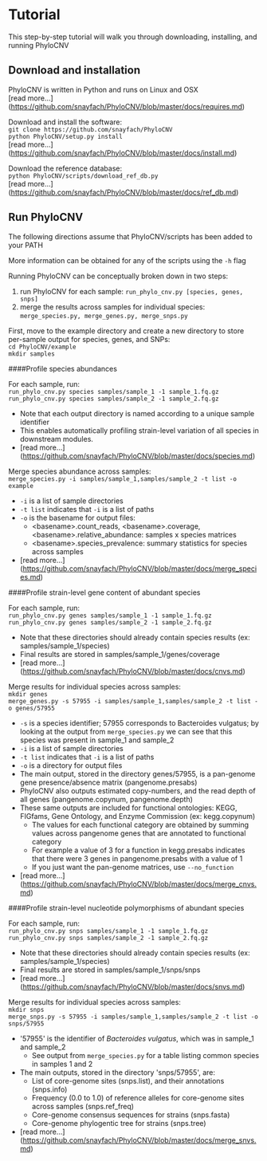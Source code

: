 # Tutorial

This step-by-step tutorial will walk you through downloading, installing, and running PhyloCNV

## Download and installation
PhyloCNV is written in Python and runs on Linux and OSX  
[read more...] (https://github.com/snayfach/PhyloCNV/blob/master/docs/requires.md)  

Download and install the software:  
`git clone https://github.com/snayfach/PhyloCNV`   
`python PhyloCNV/setup.py install`  
[read more...] (https://github.com/snayfach/PhyloCNV/blob/master/docs/install.md)

Download the reference database:  
`python PhyloCNV/scripts/download_ref_db.py`   
[read more...] (https://github.com/snayfach/PhyloCNV/blob/master/docs/ref_db.md)  

## Run PhyloCNV

The following directions assume that PhyloCNV/scripts has been added to your PATH  

More information can be obtained for any of the scripts  using the `-h` flag

Running PhyloCNV can be conceptually broken down in two steps:  
1) run PhyloCNV for each sample: `run_phylo_cnv.py [species, genes, snps]`  
2) merge the results across samples for individual species: `merge_species.py, merge_genes.py, merge_snps.py`

First, move to the example directory and create a new directory to store per-sample output for species, genes, and SNPs:  
`cd PhyloCNV/example`  
`mkdir samples`  

####Profile species abundances

For each sample, run:  
`run_phylo_cnv.py species samples/sample_1 -1 sample_1.fq.gz`  
`run_phylo_cnv.py species samples/sample_2 -1 sample_2.fq.gz`  

* Note that each output directory is named according to a unique sample identifier
* This enables automatically profiling strain-level variation of all species in downstream modules.  
* [read more...] (https://github.com/snayfach/PhyloCNV/blob/master/docs/species.md)

Merge species abundance across samples:  
`merge_species.py -i samples/sample_1,samples/sample_2 -t list -o example`

* `-i` is a list of sample directories
* `-t list` indicates that `-i` is a list of paths
* `-o` is the basename for output files:
  * \<basename>.count_reads, \<basename>.coverage, \<basename>.relative_abundance: samples x species matrices
  * \<basename>.species_prevalence: summary statistics for species across samples
* [read more...] (https://github.com/snayfach/PhyloCNV/blob/master/docs/merge_species.md)

####Profile strain-level gene content of abundant species 

For each sample, run:   
`run_phylo_cnv.py genes samples/sample_1 -1 sample_1.fq.gz`  
`run_phylo_cnv.py genes samples/sample_2 -1 sample_2.fq.gz`   

* Note that these directories should already contain species results (ex: samples/sample_1/species)
* Final results are stored in samples/sample_1/genes/coverage
* [read more...] (https://github.com/snayfach/PhyloCNV/blob/master/docs/cnvs.md)
  
Merge results for individual species across samples:  
`mkdir genes`  
`merge_genes.py -s 57955 -i samples/sample_1,samples/sample_2 -t list -o genes/57955`

* `-s` is a species identifier; 57955 corresponds to Bacteroides vulgatus; by looking at the output from `merge_species.py` we can see that this species was present in sample_1 and sample_2
* `-i` is a list of sample directories
* `-t list` indicates that `-i` is a list of paths
* `-o` is a directory for output files
* The main output, stored in the directory genes/57955, is a pan-genome gene presence/absence matrix (pangenome.presabs)
* PhyloCNV also outputs estimated copy-numbers, and the read depth of all genes (pangenome.copynum, pangenome.depth) 
* These same outputs are included for functional ontologies: KEGG, FIGfams, Gene Ontology, and Enzyme Commission (ex: kegg.copynum)
  *  The values for each functional category are obtained by summing values across pangenome genes that are annotated to functional category
  *  For example a value of 3 for a function in kegg.presabs indicates that there were 3 genes in pangenome.presabs with a value of 1
  * If you just want the pan-genome matrices, use `--no_function`
* [read more...] (https://github.com/snayfach/PhyloCNV/blob/master/docs/merge_cnvs.md)

####Profile strain-level nucleotide polymorphisms of abundant species  

For each sample, run:  
`run_phylo_cnv.py snps samples/sample_1 -1 sample_1.fq.gz`  
`run_phylo_cnv.py snps samples/sample_2 -1 sample_2.fq.gz`  

* Note that these directories should already contain species results (ex: samples/sample_1/species)
* Final results are stored in samples/sample_1/snps/snps
* [read more...] (https://github.com/snayfach/PhyloCNV/blob/master/docs/snvs.md)

Merge results for individual species across samples:  
`mkdir snps`  
`merge_snps.py -s 57955 -i samples/sample_1,samples/sample_2 -t list -o snps/57955`

* '57955' is the identifier of *Bacteroides vulgatus*, which was in sample_1 and sample_2   
  * See output from `merge_species.py` for a table listing common species in samples 1 and 2
* The main outputs, stored in the directory 'snps/57955', are: 
  * List of core-genome sites (snps.list), and their annotations (snps.info)
  * Frequency (0.0 to 1.0) of reference alleles for core-genome sites across samples (snps.ref_freq)
  * Core-genome consensus sequences for strains (snps.fasta)
  * Core-genome phylogentic tree for strains (snps.tree)
* [read more...] (https://github.com/snayfach/PhyloCNV/blob/master/docs/merge_snvs.md)

